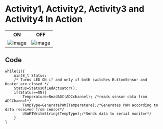 # Activity1, Activity2, Activity3 and Activity4 In Action

|ON|OFF|
|:--:|:--:|
|![image](https://user-images.githubusercontent.com/42568338/116530077-3e468a00-a8fb-11eb-802d-8837b8b27ffe.png)|![image](https://user-images.githubusercontent.com/42568338/116530100-443c6b00-a8fb-11eb-8db3-3f00ee57b6f0.png)|

## Code 
```
while(1){
	uint8_t Status;
	/* Turns LED ON if and only if both switches ButtonSensor and Heater are closed */
	Status=StatusOfLedActuator();
	if(Status==ON){
		Temperature=ReadADC(ADCchannel); /*reads sensor data from ADCChannel*/
		TempType=GeneratePWM(Temperature);/*Generates PWM according to data received from sensor*/
		USARTWriteString(TempType);/*Sends data to serial monitor*/
	}
}
```
